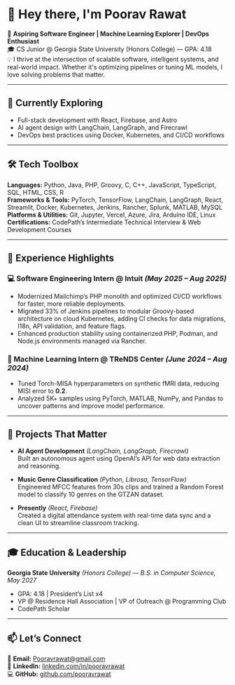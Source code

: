 # 👋 Hey there, I'm Poorav Rawat  

🚀 **Aspiring Software Engineer | Machine Learning Explorer | DevOps Enthusiast**  
🎓 CS Junior @ Georgia State University (Honors College) — GPA: 4.18  
💡 I thrive at the intersection of scalable software, intelligent systems, and real-world impact. Whether it's optimizing pipelines or tuning ML models, I love solving problems that matter.

---

## 🧠 Currently Exploring  
- Full-stack development with React, Firebase, and Astro  
- AI agent design with LangChain, LangGraph, and Firecrawl  
- DevOps best practices using Docker, Kubernetes, and CI/CD workflows  

---

## 🛠 Tech Toolbox  
**Languages:** Python, Java, PHP, Groovy, C, C++, JavaScript, TypeScript, SQL, HTML, CSS, R  
**Frameworks & Tools:** PyTorch, TensorFlow, LangChain, LangGraph, React, Streamlit, Docker, Kubernetes, Jenkins, Rancher, Splunk, MATLAB, MySQL  
**Platforms & Utilities:** Git, Jupyter, Vercel, Azure, Jira, Arduino IDE, Linux  
**Certifications:** CodePath’s Intermediate Technical Interview & Web Development Courses  

---

## 💼 Experience Highlights  

### 💻 Software Engineering Intern @ Intuit *(May 2025 – Aug 2025)*  
- Modernized Mailchimp’s PHP monolith and optimized CI/CD workflows for faster, more reliable deployments.  
- Migrated 33% of Jenkins pipelines to modular Groovy-based architecture on cloud Kubernetes, adding CI checks for data migrations, I18n, API validation, and feature flags.  
- Enhanced production stability using containerized PHP, Podman, and Node.js environments managed via Rancher.  

### 🧠 Machine Learning Intern @ TReNDS Center *(June 2024 – Aug 2024)*  
- Tuned Torch-MISA hyperparameters on synthetic fMRI data, reducing MISI error to **0.2**.  
- Analyzed 5K+ samples using PyTorch, MATLAB, NumPy, and Pandas to uncover patterns and improve model performance.  

---

## 🚧 Projects That Matter  

- **AI Agent Development** *(LangChain, LangGraph, Firecrawl)*  
  Built an autonomous agent using OpenAI’s API for web data extraction and reasoning.  

- **Music Genre Classification** *(Python, Librosa, TensorFlow)*  
  Engineered MFCC features from 30s clips and trained a Random Forest model to classify 10 genres on the GTZAN dataset.  

- **Presently** *(React, Firebase)*  
  Created a digital attendance system with real-time data sync and a clean UI to streamline classroom tracking.  

---

## 🎓 Education & Leadership  
**Georgia State University** *(Honors College)* — *B.S. in Computer Science, May 2027*  
- GPA: 4.18 | President’s List x4  
- VP @ Residence Hall Association | VP of Outreach @ Programming Club  
- CodePath Scholar  

---

## 📫 Let’s Connect  
📧 **Email:** Pooravrawat@gmail.com  
💼 **LinkedIn:** [linkedin.com/in/pooravrawat](https://linkedin.com/in/pooravrawat)  
💻 **GitHub:** [github.com/pooravrawat](https://github.com/pooravrawat)  
